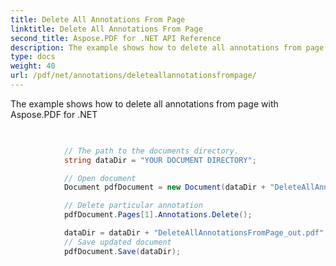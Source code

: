 ```yaml
---
title: Delete All Annotations From Page
linktitle: Delete All Annotations From Page
second_title: Aspose.PDF for .NET API Reference
description: The example shows how to delete all annotations from page with Aspose.PDF for .NET
type: docs
weight: 40
url: /pdf/net/annotations/deleteallannotationsfrompage/
---
```

The example shows how to delete all annotations from page with Aspose.PDF for .NET


```csharp

            
            // The path to the documents directory.
            string dataDir = "YOUR DOCUMENT DIRECTORY";

            // Open document
            Document pdfDocument = new Document(dataDir + "DeleteAllAnnotationsFromPage.pdf");

            // Delete particular annotation
            pdfDocument.Pages[1].Annotations.Delete();

            dataDir = dataDir + "DeleteAllAnnotationsFromPage_out.pdf";
            // Save updated document
            pdfDocument.Save(dataDir);
                    
```

